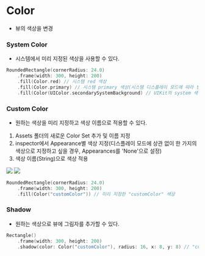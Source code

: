 # Color
- 뷰의 색상을 변경

### System Color
- 시스템에서 미리 지정된 색상을 사용할 수 있다.
```swift
RoundedRectangle(cornerRadius: 24.0)
    .frame(width: 300, height: 200)
    .fill(Color.red) // 시스템 red 색상
    .fill(Color.primary) // 시스템 primary 색상(시스템 디스플레이 모드에 따라 변경)
    .fill(Color(UIColor.secondarySystemBackground) // UIKit의 system 색상(시스템 디스플레이 모드에 따라 변경)
```

### Custom Color
* 원하는 색상을 미리 지정하고 색상 이름으로 적용할 수 있다.
1. Assets 폴더의 새로운 Color Set 추가 및 이름 지정
2. inspector에서 Appearance별 색상 지정(디스플레이 모드에 상관 없이 한 가지의 색상으로 지정하고 싶을 경우, Appearances를 'None'으로 설정)
3. 색상 이름(String)으로 색상 적용

![](https://velog.velcdn.com/images/snack/post/c4895b51-0a35-4ab7-ba95-f292790af2be/image.png)
![](https://velog.velcdn.com/images/snack/post/e191ba24-6be4-4677-a458-3e3bf69793e2/image.png)
```swift
RoundedRectangle(cornerRadius: 24.0)
    .frame(width: 300, height: 200)
    .fill(Color("customColor")) // 미리 지정한 "customColor" 색상
```

### Shadow
* 원하는 색상으로 뷰에 그림자를 추가할 수 있다.
```swift
Rectangle()
    .frame(width: 300, height: 200)
    .shadow(color: Color("customColor"), radius: 16, x: 8, y: 8) // "customColor" 색상의 그림자
```
